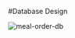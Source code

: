 #Database Design

![meal-order-db](https://github.com/vuhust19081995/order-meal-laravel-vuejs/assets/29648335/804e5f1e-b0c4-4649-a399-380a36799609)
